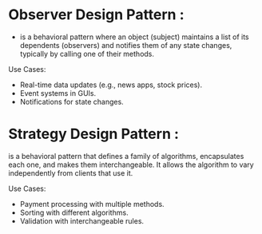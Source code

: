 # Observer Design Pattern : 
* is a behavioral pattern where an object (subject) maintains a list of its dependents (observers) and notifies them of any state changes, typically by calling one of their methods.


Use Cases:
* Real-time data updates (e.g., news apps, stock prices).
* Event systems in GUIs.
* Notifications for state changes.

# Strategy Design Pattern : 
is a behavioral pattern that defines a family of algorithms, encapsulates each one, and makes them interchangeable. It allows the algorithm to vary independently from clients that use it.

Use Cases:
* Payment processing with multiple methods.
* Sorting with different algorithms.
* Validation with interchangeable rules.